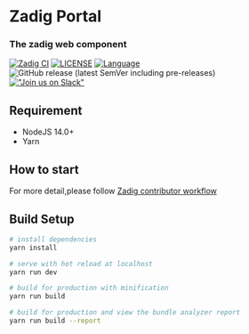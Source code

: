 # Zadig Portal

<h3 align="left">The zadig web component</h3>
<span align="left">

[![Zadig CI](https://os.koderover.com/api/collie/api/badge?pipelineName=zadig-ci/zadig-ci&source=github&repoFullName=koderover/zadig&branch=main&eventType=push)](https://os.koderover.com/v1/projects/detail/zadig-ci/pipelines/freestyle/home/zadig-ci/608824fef341de000137317d?rightbar=step)
[![LICENSE](https://img.shields.io/github/license/koderover/zadig-portal.svg)](https://github.com/koderover/zadig-portal/blob/main/LICENSE)
[![Language](https://img.shields.io/badge/Language-Vue-blue.svg)](https://golang.org/)
![GitHub release (latest SemVer including pre-releases)](https://img.shields.io/github/v/release/koderover/zadig-portal?include_prereleases)
[!["Join us on Slack"](https://img.shields.io/badge/join-us%20on%20slack-gray.svg?longCache=true&logo=slack&colorB=brightgreen)](https://join.slack.com/t/zadig-workspace/shared_invite/zt-qedvct1t-mQUf2eyTRkoVCc_RWKKgxw)

## Requirement
- NodeJS 14.0+
- Yarn

## How to start
For more detail,please follow [Zadig contributor workflow](https://github.com/koderover/zadig/blob/main/community/dev/contributor-workflow.md)
## Build Setup

``` bash
# install dependencies
yarn install

# serve with hot reload at localhost
yarn run dev

# build for production with minification
yarn run build

# build for production and view the bundle analyzer report
yarn run build --report
```
